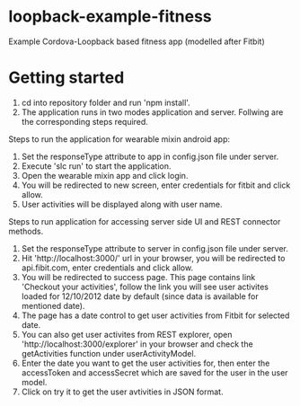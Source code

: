 loopback-example-fitness
========================

Example Cordova-Loopback based fitness app (modelled after Fitbit)

Getting started
===============

1. cd into repository folder and run 'npm install'.
2. The application runs in two modes application and server. Follwing are the corresponding steps required. 

Steps to run the application for wearable mixin android app:

1. Set the responseType attribute to app in config.json file under server. 
2. Execute 'slc run' to start the application.
3. Open the wearable  mixin app and click login.
4. You will be redirected to new screen, enter credentials for fitbit and click allow.
5. User activities will be displayed along with user name. 

Steps to run application for accessing server side UI and REST connector methods. 

1. Set the responseType attribute to server in config.json file under server.
2. Hit 'http://localhost:3000/' url in your browser, you will be redirected to api.fibit.com, enter credentials and click allow. 
3. You will be redirected to success page. This page contains link 'Checkout your activities', follow the link you will see user activites loaded for 12/10/2012 date by default (since data is available for mentioned date).
4. The page has a date control to get user activities from Fitbit for selected date.
5. You can also get user activites from REST explorer, open 'http://localhost:3000/explorer' in your browser and check the getActivities function under userActivityModel. 
5. Enter the date you want to get the user activities for, then enter the accessToken and accessSecret which are saved for the user in the user model.
6. Click on try it to get the user avtivities in JSON format.  